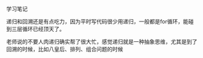 学习笔记

递归和回溯还是有点吃力，因为平时写代码很少用递归，一般都是for循环，能碰到三层循环已经顶天了。

老师说的不要人肉递归确实帮了很大忙，感觉递归就是一种抽象思维，尤其是到了回溯的时候，比如八皇后、排列、组合问题的时候